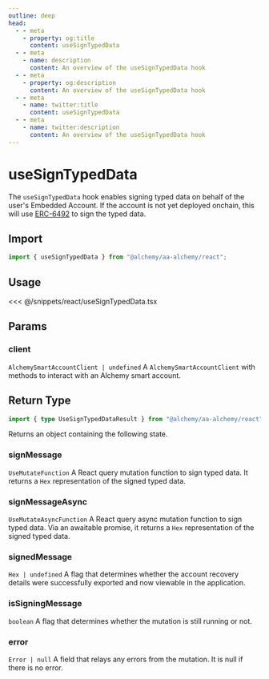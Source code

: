 ```yaml
---
outline: deep
head:
  - - meta
    - property: og:title
      content: useSignTypedData
  - - meta
    - name: description
      content: An overview of the useSignTypedData hook
  - - meta
    - property: og:description
      content: An overview of the useSignTypedData hook
  - - meta
    - name: twitter:title
      content: useSignTypedData
  - - meta
    - name: twitter:description
      content: An overview of the useSignTypedData hook
---
```


# useSignTypedData

The `useSignTypedData` hook enables signing typed data on behalf of the user's Embedded Account. If the account is not yet deployed onchain, this will use [ERC-6492](/resources/terms.html#erc-6492) to sign the typed data.

## Import

```ts
import { useSignTypedData } from "@alchemy/aa-alchemy/react";
```

## Usage

<<< @/snippets/react/useSignTypedData.tsx

## Params

### client

`AlchemySmartAccountClient | undefined`
A `AlchemySmartAccountClient` with methods to interact with an Alchemy smart account.

<!--@include: ./BaseHookMutationArgs.md-->

## Return Type

```ts
import { type UseSignTypedDataResult } from "@alchemy/aa-alchemy/react";
```

Returns an object containing the following state.

### signMessage

`UseMutateFunction`
A React query mutation function to sign typed data. It returns a `Hex` representation of the signed typed data.

### signMessageAsync

`UseMutateAsyncFunction`
A React query async mutation function to sign typed data. Via an awaitable promise, it returns a `Hex` representation of the signed typed data.

### signedMessage

`Hex | undefined`
A flag that determines whether the account recovery details were successfully exported and now viewable in the application.

### isSigningMessage

`boolean`
A flag that determines whether the mutation is still running or not.

### error

`Error | null`
A field that relays any errors from the mutation. It is null if there is no error.
